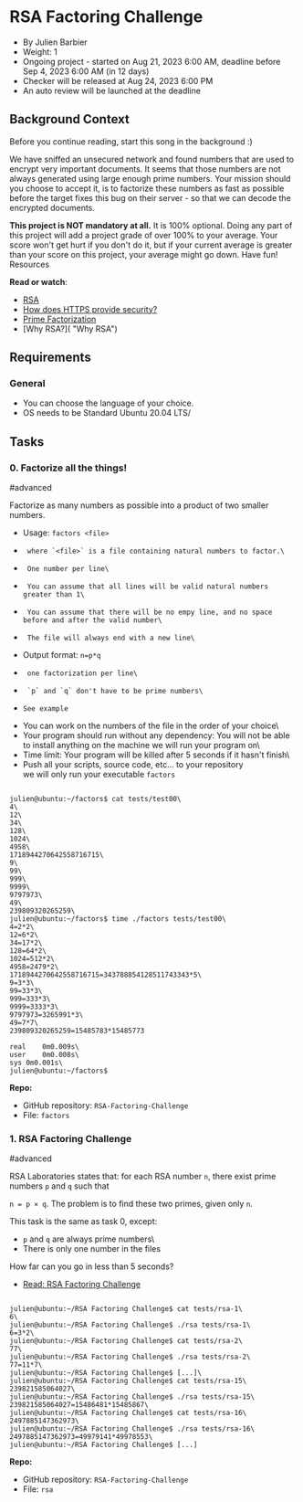 RSA Factoring Challenge
===========================

-   By Julien Barbier
-   Weight: 1
-   Ongoing project - started on Aug 21, 2023 6:00 AM, deadline before Sep 4, 2023 6:00 AM (in 12 days)
-   Checker will be released at Aug 24, 2023 6:00 PM
-   An auto review will be launched at the deadline

Background Context
---------

Before you continue reading, start this song in the background :)

We have sniffed an unsecured network and found numbers that are used to encrypt very important documents. It seems that those numbers are not always generated using large enough prime numbers. Your mission should you choose to accept it, is to factorize these numbers as fast as possible before the target fixes this bug on their server - so that we can decode the encrypted documents.

**This project is NOT mandatory at all.** It is 100% optional. Doing any part of this project will add a project grade of over 100% to your average. Your score won't get hurt if you don't do it, but if your current average is greater than your score on this project, your average might go down. Have fun!\
Resources

**Read or watch**: 

-   [RSA](https://intranet.alxswe.com/rltoken/VvijGiyWnPt8LDZjICgl1w "RSA")
-   [How does HTTPS provide security?](https://intranet.alxswe.com/rltoken/vNd9XWDEu1mgexyIGDMaXQ "How does HTTPS provide security?")
-   [Prime Factorization](https://intranet.alxswe.com/rltoken/kYixcru2uFRtLzb29NjiHg "Prime Factorization")
-   [Why RSA?]( "Why RSA")

Requirements
------------

###  General

-    You can choose the language of your choice.
-    OS needs to be Standard Ubuntu 20.04 LTS/

Tasks
-----

### 0\. Factorize all the things!

#advanced

Factorize as many numbers as possible into a product of two smaller numbers.

-    Usage: `factors <file>`
 -      where `<file>` is a file containing natural numbers to factor.\
 -      One number per line\
 -      You can assume that all lines will be valid natural numbers greater than 1\
 -      You can assume that there will be no empy line, and no space before and after the valid number\
 -      The file will always end with a new line\
-   Output format: `n=p*q`
  -      one factorization per line\
  -      `p` and `q` don't have to be prime numbers\
  -     See example
-    You can work on the numbers of the file in the order of your choice\
-    Your program should run without any dependency: You will not be able to install anything on the machine we will run your program on\
-    Time limit: Your program will be killed after 5 seconds if it hasn't finish\
-    Push all your scripts, source code, etc... to your repository\
        we will only run your executable `factors`

```

julien@ubuntu:~/factors$ cat tests/test00\
4\
12\
34\
128\
1024\
4958\
1718944270642558716715\
9\
99\
999\
9999\
9797973\
49\
239809320265259\
julien@ubuntu:~/factors$ time ./factors tests/test00\
4=2*2\
12=6*2\
34=17*2\
128=64*2\
1024=512*2\
4958=2479*2\
1718944270642558716715=343788854128511743343*5\
9=3*3\
99=33*3\
999=333*3\
9999=3333*3\
9797973=3265991*3\
49=7*7\
239809320265259=15485783*15485773

real    0m0.009s\
user    0m0.008s\
sys 0m0.001s\
julien@ubuntu:~/factors$

```

**Repo:**

-    GitHub repository: `RSA-Factoring-Challenge`
-    File: `factors`


### 1\. RSA Factoring Challenge

#advanced

RSA Laboratories states that: for each RSA number `n`, there exist prime numbers `p` and `q` such that

`n = p × q`. The problem is to find these two primes, given only `n`.

This task is the same as task 0, except:

   -    `p` and `q` are always prime numbers\
   -    There is only one number in the files

How far can you go in less than 5 seconds?

-    [Read: RSA Factoring Challenge](https://intranet.alxswe.com/rltoken/Cn9Lq_kKNpNx4dmvFMuwgQ "Read: RSA Factoring Challenge")

```

julien@ubuntu:~/RSA Factoring Challenge$ cat tests/rsa-1\
6\
julien@ubuntu:~/RSA Factoring Challenge$ ./rsa tests/rsa-1\
6=3*2\
julien@ubuntu:~/RSA Factoring Challenge$ cat tests/rsa-2\
77\
julien@ubuntu:~/RSA Factoring Challenge$ ./rsa tests/rsa-2\
77=11*7\
julien@ubuntu:~/RSA Factoring Challenge$ [...]\
julien@ubuntu:~/RSA Factoring Challenge$ cat tests/rsa-15\
239821585064027\
julien@ubuntu:~/RSA Factoring Challenge$ ./rsa tests/rsa-15\
239821585064027=15486481*15485867\
julien@ubuntu:~/RSA Factoring Challenge$ cat tests/rsa-16\
2497885147362973\
julien@ubuntu:~/RSA Factoring Challenge$ ./rsa tests/rsa-16\
2497885147362973=49979141*49978553\
julien@ubuntu:~/RSA Factoring Challenge$ [...]

```

**Repo:**

-    GitHub repository: `RSA-Factoring-Challenge`
-    File: `rsa`
